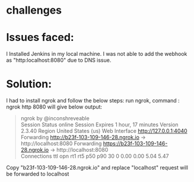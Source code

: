 # challenges

# Issues faced:

I Installed Jenkins in my local machine. I was not able to add the webhook as  "http:localhost:8080" due to DNS issue.

# Solution:

I had to install ngrok and follow the below steps:
run ngrok, command : ngrok http 8080
will give below output:

> ngrok by @inconshreveable                                                                                                                                        
Session Status                online                                                                                                                                           Session Expires               1 hour, 17 minutes                                                                                                                               Version                       2.3.40                                                                                                                                           Region                        United States (us)                                                                                                                               Web Interface                 http://127.0.0.1:4040                                                                                                                           Forwarding                    http://b23f-103-109-146-28.ngrok.io -> http://localhost:8080                                                                                    Forwarding                    https://b23f-103-109-146-28.ngrok.io -> http://localhost:8080                                                                                                                                                                                                                                                               
Connections                   ttl     opn     rt1     rt5     p50     p90                                                                                                                                   30      0       0.00    0.00    5.04    5.47 
>
                                                                                                        

Copy "b23f-103-109-146-28.ngrok.io" and replace "localhost" request will be forwarded to localhost
